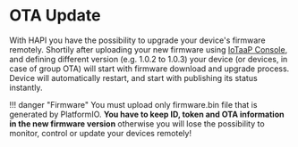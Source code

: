 # OTA Update

With HAPI you have the possibility to upgrade your device's firmware remotely. Shortily after uploading your 
new firmware using [IoTaaP Console](https://console.iotaap.io/), and defining different version (e.g. 1.0.2 to 1.0.3) your device (or devices, in case of group OTA) 
will start with firmware download and upgrade process. Device will automatically restart, and start with publishing its status instantly. 

!!! danger "Firmware"
    You must upload only firmware.bin file that is generated by PlatformIO. **You have to keep ID, token
    and OTA information in the new firmware version** otherwise you will lose the possibility to monitor, control
    or update your devices remotely!
